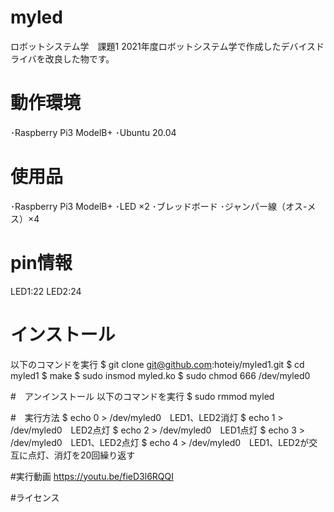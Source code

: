 # myled
ロボットシステム学　課題1
2021年度ロボットシステム学で作成したデバイスドライバを改良した物です。

# 動作環境
･Raspberry Pi3 ModelB+
･Ubuntu 20.04 

# 使用品
･Raspberry Pi3 ModelB+
･LED ×2
･ブレッドボード
･ジャンパー線（オス-メス）×4

# pin情報
LED1:22
LED2:24

# インストール
以下のコマンドを実行
$ git clone git@github.com:hoteiy/myled1.git
$ cd myled1
$ make
$ sudo insmod myled.ko
$ sudo chmod 666 /dev/myled0

#　アンインストール
以下のコマンドを実行
$ sudo rmmod myled

#　実行方法
$ echo 0 > /dev/myled0　LED1、LED2消灯
$ echo 1 > /dev/myled0　LED2点灯
$ echo 2 > /dev/myled0　LED1点灯
$ echo 3 > /dev/myled0　LED1、LED2点灯
$ echo 4 > /dev/myled0　LED1、LED2が交互に点灯、消灯を20回繰り返す

#実行動画
https://youtu.be/fieD3l6RQQI

#ライセンス

